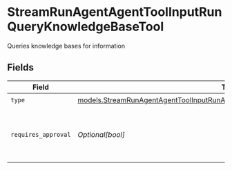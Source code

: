 # StreamRunAgentAgentToolInputRunQueryKnowledgeBaseTool

Queries knowledge bases for information


## Fields

| Field                                                                                                                                                                        | Type                                                                                                                                                                         | Required                                                                                                                                                                     | Description                                                                                                                                                                  |
| ---------------------------------------------------------------------------------------------------------------------------------------------------------------------------- | ---------------------------------------------------------------------------------------------------------------------------------------------------------------------------- | ---------------------------------------------------------------------------------------------------------------------------------------------------------------------------- | ---------------------------------------------------------------------------------------------------------------------------------------------------------------------------- |
| `type`                                                                                                                                                                       | [models.StreamRunAgentAgentToolInputRunAgentsRequestRequestBodySettingsTools10Type](../models/streamrunagentagenttoolinputrunagentsrequestrequestbodysettingstools10type.md) | :heavy_check_mark:                                                                                                                                                           | N/A                                                                                                                                                                          |
| `requires_approval`                                                                                                                                                          | *Optional[bool]*                                                                                                                                                             | :heavy_minus_sign:                                                                                                                                                           | Whether this tool requires approval before execution                                                                                                                         |